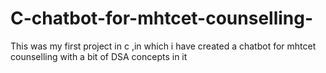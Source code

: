 # C-chatbot-for-mhtcet-counselling-
This was my first project in c ,in which i have created a chatbot for mhtcet counselling with a bit of DSA concepts in it 

